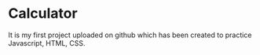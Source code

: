 # Calculator

It is my first project uploaded on github which has been created to practice Javascript, HTML, CSS.
